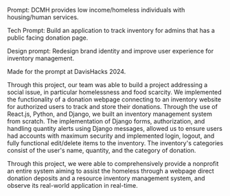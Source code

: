Prompt: DCMH provides low income/homeless individuals with housing/human services. 

Tech Prompt: Build an application to track inventory for admins that has a public facing donation page. 

Design prompt: Redesign brand identity and improve user experience for inventory management.

Made for the prompt at DavisHacks 2024.

Through this project, our team was able to build a project addressing a social issue, in particular homelessness and food scarcity. We implemented the functionality of a donation webpage connecting to an inventory website for authorized users to track and store their donations. Through the use of React.js, Python, and Django, we built an inventory management system from scratch. The implementation of Django forms, authorization, and handling quantity alerts using Django messages, allowed us to ensure users had accounts with maximum security and implemented login, logout, and fully functional edit/delete items to the inventory. The inventory's categories consist of the user's name, quantity, and the category of donation. 

Through this project, we were able to comprehensively provide a nonprofit an entire system aiming to assist the homeless through a webpage direct donation deposits and a resource inventory management system, and observe its real-world application in real-time.
